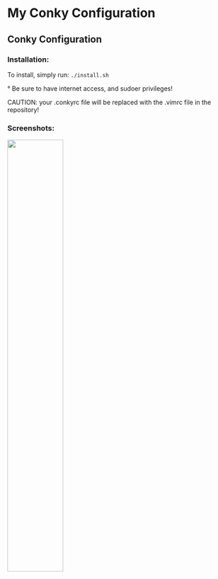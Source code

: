 # My Conky Configuration

## Conky Configuration


### Installation:
To install, simply run:
`./install.sh`

° Be sure to have internet access, and sudoer privileges!

CAUTION: your .conkyrc file will be replaced with the .vimrc file in the repository!

### Screenshots:
<img src="https://github.com/estradjm/Code-Portfolio/blob/master/Scripts/conky_config/conky_display.jpg" width="50%"></img>



